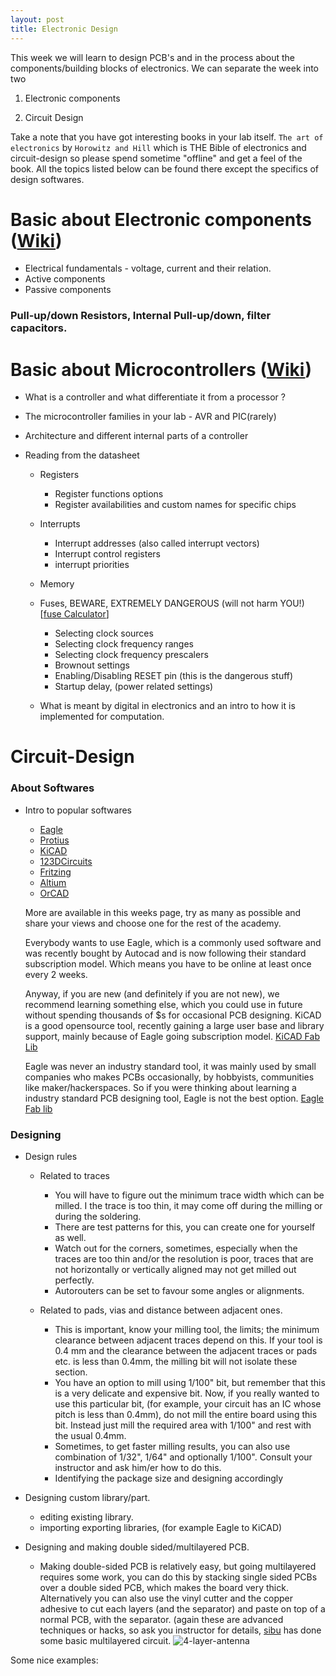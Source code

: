 ```yaml
---
layout: post
title: Electronic Design
---
```


This week we will learn to design PCB's and in the process about the components/building blocks of electronics. We can separate the week into two

1. Electronic components

2. Circuit Design

Take a note that you have got interesting books in your lab itself. `The art of electronics` by `Horowitz and Hill` which is THE Bible of electronics and circuit-design so please spend sometime "offline" and get a feel of the book. All the topics listed below can be found there except the specifics of design softwares.

# Basic about Electronic components   ([Wiki](https://en.wikipedia.org/wiki/Electronic_component))

- Electrical fundamentals - voltage, current and their relation.
- Active components
- Passive components

### Pull-up/down Resistors, Internal Pull-up/down, filter capacitors.

# Basic about Microcontrollers ([Wiki](https://en.wikipedia.org/wiki/Microcontroller))

- What is a controller and what differentiate it from a processor ?
- The microcontroller families in your lab - AVR and PIC(rarely)
- Architecture and different internal parts of a controller
- Reading from the datasheet

  - Registers

    - Register functions options
    - Register availabilities and custom names for specific chips

  - Interrupts

    - Interrupt addresses (also called interrupt vectors)
    - Interrupt control registers
    - interrupt priorities

  - Memory
  - Fuses, BEWARE, EXTREMELY DANGEROUS (will not harm YOU!) [[fuse Calculator](http://www.engbedded.com/fusecalc)]

    - Selecting clock sources
    - Selecting clock frequency ranges
    - Selecting clock frequency prescalers
    - Brownout settings
    - Enabling/Disabling RESET pin (this is the dangerous stuff)
    - Startup delay, (power related settings)


  - What is meant by digital in electronics and an intro to how it is implemented for computation.

# Circuit-Design

### About Softwares

- Intro to popular softwares

  - [Eagle](http://www.autodesk.com/products/eagle/overview)
  - [Protius](https://www.labcenter.com/)
  - [KiCAD](http://kicad-pcb.org/)
  - [123DCircuits](http://www.123dapp.com/circuits)
  - [Fritzing](http://fritzing.org/home/)
  - [Altium](http://www.altium.com/altium-designer/overview)
  - [OrCAD](http://www.orcad.com/)

  More are available in this weeks page, try as many as possible and share your views and choose one for the rest of the academy.

  Everybody wants to use Eagle, which is a commonly used software and was recently bought by Autocad and is now following their standard subscription model. Which means you have to be online at least once every 2 weeks.

  Anyway, if you are new (and definitely if you are not new), we recommend learning something else, which you could use in future without spending thousands of $s for occasional PCB designing. KiCAD is a good opensource tool, recently gaining a large user base and library support, mainly because of Eagle going subscription model. [KiCAD Fab Lib](http://archive.fabacademy.org/archives/2017/doc/electronics/fab.lib)

  Eagle was never an industry standard tool, it was mainly used by small companies who makes PCBs occasionally, by hobbyists, communities like maker/hackerspaces. So if you were thinking about learning a industry standard PCB designing tool, Eagle is not the best option. [Eagle Fab lib](http://archive.fabacademy.org/archives/2017/doc/electronics/fab.lbr)

### Designing

- Design rules

  - Related to traces

    - You will have to figure out the minimum trace width which can be milled. I the trace is too thin, it may come off during the milling or during the soldering.
    - There are test patterns for this, you can create one for yourself as well.
    - Watch out for the corners, sometimes, especially when the traces are too thin and/or the resolution is poor, traces that are not horizontally or vertically aligned may not get milled out perfectly.
    - Autorouters can be set to favour some angles or alignments.

  - Related to pads, vias and distance between adjacent ones.

    - This is important, know your milling tool, the limits; the minimum clearance between adjacent traces depend on this. If your tool is 0.4 mm and the clearance between the adjacent traces or pads etc. is less than 0.4mm, the milling bit will not isolate these section.
    - You have an option to mill using 1/100" bit, but remember that this is a very delicate and expensive bit. Now, if you really wanted to use this particular bit, (for example, your circuit has an IC whose pitch is less than 0.4mm), do not mill the entire board using this bit. Instead just mill the required area with 1/100" and rest with the usual 0.4mm.
    - Sometimes, to get faster milling results, you can also use combination of 1/32", 1/64" and optionally 1/100". Consult your instructor and ask him/er how to do this.
    - Identifying the package size and designing accordingly

- Designing custom library/part.

  - editing existing library.
  - importing exporting libraries, (for example Eagle to KiCAD)

- Designing and making double sided/multilayered PCB.

  - Making double-sided PCB is relatively easy, but going multilayered requires some work, you can do this by stacking single sided PCBs over a double sided PCB, which makes the board very thick. Alternatively you can also use the vinyl cutter and the copper adhesive to cut each layers (and the separator) and paste on top of a normal PCB, with the separator. (again these are advanced techniques or hacks, so ask you instructor for details, [sibu](http://archive.fabacademy.org/archives/2016/fablabtrivandrum/students/281/w3/w3.html) has done some basic multilayered circuit. ![4-layer-antenna](<https://sibusaman.github.io/fab2016/w3/2-layer-light.jpg>)

Some nice examples:
